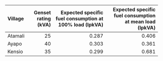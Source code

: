 | Village   |   Genset rating (kVA) |   Expected specific fuel consumption at 100% load (lpkVA) |   Expected specific fuel consumption at mean load (lpkVA) |
|:----------|----------------------:|----------------------------------------------------------:|----------------------------------------------------------:|
| Atamali   |                    25 |                                                     0.287 |                                                     0.406 |
| Ayapo     |                    40 |                                                     0.303 |                                                     0.361 |
| Kensio    |                    35 |                                                     0.299 |                                                     0.681 |